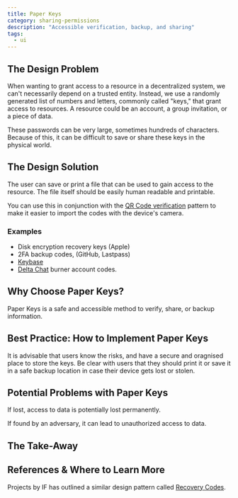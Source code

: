 ```yaml
---
title: Paper Keys
category: sharing-permissions
description: "Accessible verification, backup, and sharing"
tags:
  - ui
---
```


## The Design Problem

When wanting to grant access to a resource in a decentralized system, we can't
necessarily depend on a trusted entity. Instead, we use a randomly generated
list of numbers and letters, commonly called "keys," that grant access to
resources. A resource could be an account, a group invitation, or a piece of
data.

These passwords can be very large, sometimes hundreds of
characters. Because of this, it can be difficult to save or share these keys
in the physical world.

## The Design Solution

The user can save or print a file that can be used to gain access to the
resource. The file itself should be easily human readable and printable.

You can use this in conjunction with the [QR Code
verification](QR-code-verification.md) pattern to make it easier to import the
codes with the device's camera.

### Examples

- Disk encryption recovery keys (Apple)
- 2FA backup codes, (GitHub, Lastpass)
- [Keybase](https://keybase.io/blog/keybase-new-key-model)
- [Delta Chat](https://deltachat) burner account codes.

## Why Choose Paper Keys?

Paper Keys is a safe and accessible method to verify, share, or backup information.

## Best Practice: How to Implement Paper Keys

It is advisable that users know the risks, and have a secure and oragnised
place to store the keys. Be clear with users that they should print it or
save it in a safe backup location in case their device gets lost or stolen.

## Potential Problems with Paper Keys

If lost, access to data is potentially lost permanently.

If found by an adversary, it can lead to unauthorized access to data.

## The Take-Away

## References & Where to Learn More

Projects by IF has outlined a similar design pattern called [Recovery Codes](https://catalogue.projectsbyif.com/patterns/recovery-codes/).
